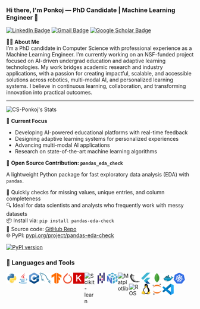 ### Hi there, I'm Ponkoj — PhD Candidate | Machine Learning Engineer 👋

[![LinkedIn Badge](https://img.shields.io/badge/-PonkojChandraShill-blue?style=flat-square&logo=Linkedin&logoColor=white&link=https://www.linkedin.com/in/ponkoj-chandra-shill-54201417a/)](https://www.linkedin.com/in/ponkoj-chandra-shill-54201417a/) 
[![Gmail Badge](https://img.shields.io/badge/-csponkoj@gmail.com-c14438?style=flat-square&logo=Gmail&logoColor=white&link=mailto:csponkoj@gmail.com)](mailto:csponkoj@gmail.com)
[![Google Scholar Badge](https://img.shields.io/badge/-Google%20Scholar-4285F4?style=flat-square&logo=GoogleScholar&logoColor=white&link=https://scholar.google.com/citations?user=Wfm3Z_YAAAAJ&hl=en)](https://scholar.google.com/citations?user=Wfm3Z_YAAAAJ&hl=en)

👨‍💻 **About Me**  
I’m a PhD candidate in Computer Science with professional experience as a Machine Learning Engineer. I’m currently working on an NSF-funded project focused on AI-driven undergrad education and adaptive learning technologies. My work bridges academic research and industry applications, with a passion for creating impactful, scalable, and accessible solutions across robotics, multi-modal AI, and personalized learning systems. I believe in continuous learning, collaboration, and transforming innovation into practical outcomes.

---



![CS-Ponkoj's Stats](https://github-readme-stats.vercel.app/api?username=CS-Ponkoj&theme=blueberry&show_icons=true&hide_border=true&count_private=true)









🌟 **Current Focus**  
- Developing AI-powered educational platforms with real-time feedback  
- Designing adaptive learning systems for personalized experiences  
- Advancing multi-modal AI applications
- Research on state-of-the-art machine learning algorithms

🚀 **Open Source Contribution: `pandas_eda_check`**

A lightweight Python package for fast exploratory data analysis (EDA) with `pandas`.

🔹 Quickly checks for missing values, unique entries, and column completeness  
🔍 Ideal for data scientists and analysts who frequently work with messy datasets  
📦 Install via: `pip install pandas-eda-check`  
📂 Source code: [GitHub Repo](https://github.com/yourusername/pandas_eda_check)  
🌐 PyPI: [pypi.org/project/pandas-eda-check](https://pypi.org/project/pandas-eda-check)  

[![PyPI version](https://badge.fury.io/py/pandas-eda-check.svg)](https://badge.fury.io/py/pandas-eda-check)

### 🔧 Languages and Tools

[<img align="left" alt="Python" width="30px" src="https://raw.githubusercontent.com/devicons/devicon/master/icons/python/python-original.svg" />](https://www.python.org/)

[<img align="left" alt="Java" width="30px" src="https://raw.githubusercontent.com/devicons/devicon/master/icons/java/java-original.svg" />](https://www.java.com/)
[<img align="left" alt="C++" width="30px" src="https://raw.githubusercontent.com/devicons/devicon/master/icons/cplusplus/cplusplus-original.svg" />](https://isocpp.org/)
[<img align="left" alt="MySQL" width="30px" src="https://raw.githubusercontent.com/devicons/devicon/master/icons/mysql/mysql-original.svg" />](https://www.mysql.com/)
[<img align="left" alt="TensorFlow" width="30px" src="https://raw.githubusercontent.com/devicons/devicon/master/icons/tensorflow/tensorflow-original.svg" />](https://www.tensorflow.org/)
[<img align="left" alt="PyTorch" width="30px" src="https://raw.githubusercontent.com/devicons/devicon/master/icons/pytorch/pytorch-original.svg" />](https://pytorch.org/)
[<img align="left" alt="Keras" width="30px" src="https://raw.githubusercontent.com/devicons/devicon/master/icons/keras/keras-original.svg" />](https://keras.io/)
[<img align="left" alt="Scikit-learn" width="30px" src="https://upload.wikimedia.org/wikipedia/commons/0/05/Scikit_learn_logo_small.svg" />](https://scikit-learn.org/)
[<img align="left" alt="Pandas" width="30px" src="https://raw.githubusercontent.com/devicons/devicon/master/icons/pandas/pandas-original.svg" />](https://pandas.pydata.org/)
[<img align="left" alt="NumPy" width="30px" src="https://raw.githubusercontent.com/devicons/devicon/master/icons/numpy/numpy-original.svg" />](https://numpy.org/)
[<img align="left" alt="Matplotlib" width="30px" src="https://matplotlib.org/_static/images/logo2.svg" />](https://matplotlib.org/)
[<img align="left" alt="Flask" width="30px" src="https://raw.githubusercontent.com/devicons/devicon/master/icons/flask/flask-original.svg" />](https://flask.palletsprojects.com/)
[<img align="left" alt="Flutter" width="30px" src="https://raw.githubusercontent.com/devicons/devicon/master/icons/flutter/flutter-original.svg" />](https://flutter.dev/)
[<img align="left" alt="MongoDB" width="30px" src="https://raw.githubusercontent.com/devicons/devicon/master/icons/mongodb/mongodb-original.svg" />](https://www.mongodb.com/)
[<img align="left" alt="Docker" width="30px" src="https://raw.githubusercontent.com/devicons/devicon/master/icons/docker/docker-original.svg" />](https://www.docker.com/)
[<img align="left" alt="Kubernetes" width="30px" src="https://raw.githubusercontent.com/devicons/devicon/master/icons/kubernetes/kubernetes-plain.svg" />](https://kubernetes.io/)
[<img align="left" alt="ROS" width="30px" src="https://raw.githubusercontent.com/ros-infrastructure/artwork/master/ros_logo.svg" />](https://www.ros.org/)
[<img align="left" alt="Linux" width="30px" src="https://raw.githubusercontent.com/devicons/devicon/master/icons/linux/linux-original.svg" />](https://www.linux.org/)
[<img align="left" alt="Jupyter" width="30px" src="https://raw.githubusercontent.com/devicons/devicon/master/icons/jupyter/jupyter-original.svg" />](https://jupyter.org/)
[<img align="left" alt="VSCode" width="30px" src="https://raw.githubusercontent.com/devicons/devicon/master/icons/vscode/vscode-original.svg" />](https://code.visualstudio.com/)
<br /><br />

